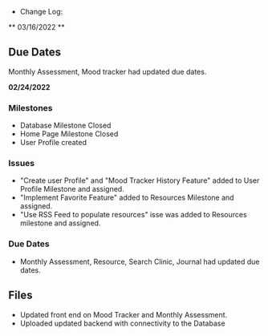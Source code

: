 - Change Log:

** 03/16/2022 **

## Due Dates
Monthly Assessment, Mood tracker had updated due dates.

**02/24/2022**

### Milestones
- Database Milestone Closed
- Home Page Milestone Closed
- User Profile created

### Issues
- "Create user Profile" and "Mood Tracker History Feature" added to User Profile Milestone and assigned.
- "Implement Favorite Feature" added to Resources Milestone and assigned.
- "Use RSS Feed to populate resources" isse was added to Resources milestone and assigned.

### Due Dates
- Monthly Assessment, Resource, Search Clinic, Journal had updated due dates.

## Files
- Updated front end on Mood Tracker and Monthly Assessment.
- Uploaded updated backend with connectivity to the Database

